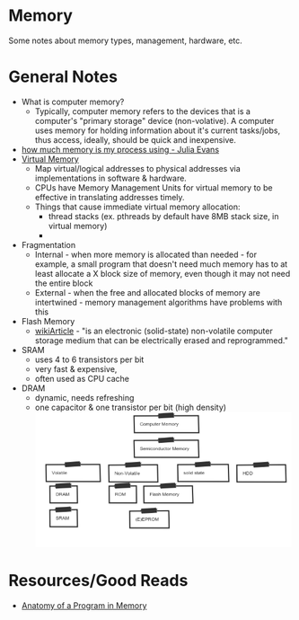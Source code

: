 # Memory
Some notes about memory types, management, hardware, etc.

# General Notes
  * What is computer memory?
    - Typically, computer memory refers to the devices that is a computer's "primary storage" device (non-volative). A computer uses memory for holding information about it's current tasks/jobs, thus access, ideally, should be quick and inexpensive.
  * [how much memory is my process using - Julia Evans](https://jvns.ca/blog/2016/12/03/how-much-memory-is-my-process-using-/) 
  * [Virtual Memory](https://en.wikipedia.org/wiki/Virtual_memory)
    - Map virtual/logical addresses to physical addresses via implementations in software & hardware.
    - CPUs have Memory Management Units for virtual memory to be effective in translating addresses timely.
    - Things that cause immediate virtual memory allocation:
        - thread stacks (ex. pthreads by default have 8MB stack size, in virtual memory)
        - 
  * Fragmentation
    - Internal - when more memory is allocated than needed - for example, a
        small program that doesn't need much memory has to at least allocate a X
        block size of memory, even though it may not need the entire block
    - External - when the free and allocated blocks of memory are intertwined -
        memory management algorithms have problems with this
  * Flash Memory
    - [wikiArticle](https://en.wikipedia.org/wiki/Flash_memory) - "is an electronic (solid-state) non-volatile computer storage medium that can be electrically erased and reprogrammed."
  * SRAM
    * uses 4 to 6 transistors per bit
    * very fast & expensive,
    * often used as CPU cache
  * DRAM
    * dynamic, needs refreshing
    * one capacitor & one transistor per bit (high density)
        ![memorydiagram](https://github.com/comychitz/knowledge/blob/master/memory/img/bAmyiEdPAVQw.png)

# Resources/Good Reads
* [Anatomy of a Program in Memory](https://manybutfinite.com/post/anatomy-of-a-program-in-memory/)
